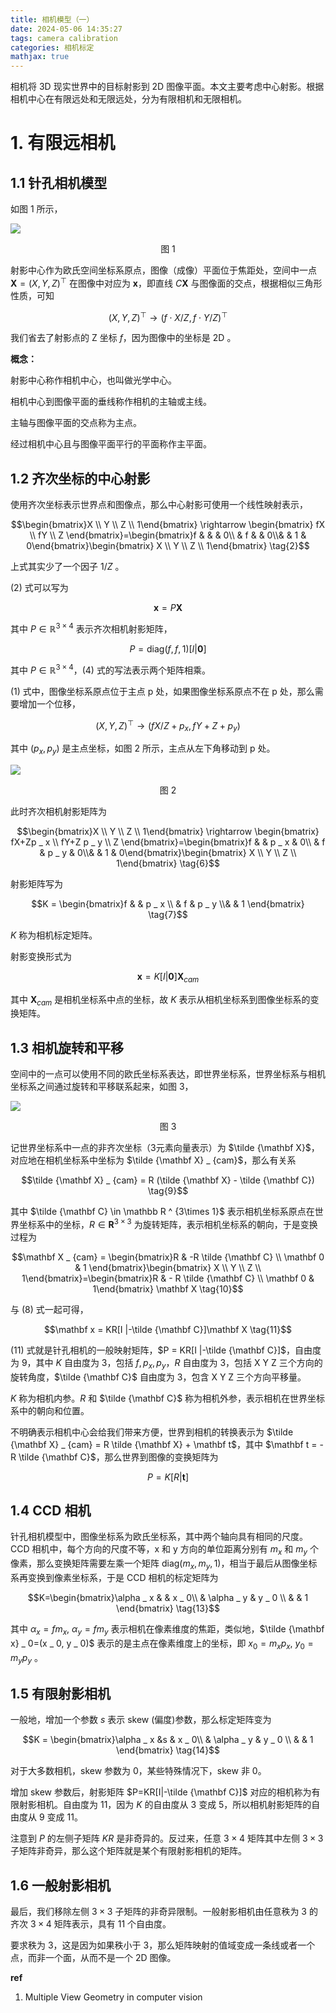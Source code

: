 ```yaml
---
title: 相机模型（一）
date: 2024-05-06 14:35:27
tags: camera calibration
categories: 相机标定
mathjax: true
---
```


相机将 3D 现实世界中的目标射影到 2D 图像平面。本文主要考虑中心射影。根据相机中心在有限远处和无限远处，分为有限相机和无限相机。

# 1. 有限远相机

## 1.1 针孔相机模型

如图 1 所示，

![](/images/dip/camera_model_1.jpg)
<center>图 1</center>

射影中心作为欧氏空间坐标系原点，图像（成像）平面位于焦距处，空间中一点 $\mathbf X=(X,Y,Z)^{\top}$ 在图像中对应为 $\mathbf x$，即直线 $C\mathbf X$ 与图像面的交点，根据相似三角形性质，可知

$$(X,Y,Z)^{\top} \rightarrow (f\cdot X/Z, f\cdot Y/Z) ^ {\top} \tag{1}$$

我们省去了射影点的 Z 坐标 $f$，因为图像中的坐标是 2D 。

**概念：**

射影中心称作相机中心，也叫做光学中心。

相机中心到图像平面的垂线称作相机的主轴或主线。

主轴与图像平面的交点称为主点。

经过相机中心且与图像平面平行的平面称作主平面。

## 1.2 齐次坐标的中心射影

使用齐次坐标表示世界点和图像点，那么中心射影可使用一个线性映射表示，

$$\begin{bmatrix}X \\ Y \\ Z \\ 1\end{bmatrix} \rightarrow \begin{bmatrix} fX \\ fY \\ Z \end{bmatrix}=\begin{bmatrix}f & & & 0\\ & f & & 0\\& & 1 & 0\end{bmatrix}\begin{bmatrix} X \\ Y \\ Z \\ 1\end{bmatrix} \tag{2}$$

上式其实少了一个因子 $1/Z$ 。

(2) 式可以写为

$$\mathbf x = P \mathbf X \tag{3}$$

其中 $P \in \mathbb R ^ {3 \times 4}$ 表示齐次相机射影矩阵，

$$P = \text{diag}(f, f, 1)[I|\mathbf 0] \tag{4}$$

其中 $P \in \mathbb R ^ {3 \times 4}$，(4) 式的写法表示两个矩阵相乘。

(1) 式中，图像坐标系原点位于主点 p 处，如果图像坐标系原点不在 p 处，那么需要增加一个位移，

$$(X, Y, Z) ^ {\top} \rightarrow (fX/Z + p_x, fY+Z+p_y) \tag{5}$$

其中 $(p _ x, p _ y)$ 是主点坐标，如图 2 所示，主点从左下角移动到 p 处。

![](/images/dip/camera_model_2.jpg)
<center>图 2</center>

此时齐次相机射影矩阵为

$$\begin{bmatrix}X \\ Y \\ Z \\ 1\end{bmatrix} \rightarrow \begin{bmatrix} fX+Zp _ x \\ fY+Z p _ y \\ Z \end{bmatrix}=\begin{bmatrix}f & & p _ x & 0\\ & f & p _ y & 0\\& & 1 & 0\end{bmatrix}\begin{bmatrix} X \\ Y \\ Z \\ 1\end{bmatrix} \tag{6}$$

射影矩阵写为

$$K = \begin{bmatrix}f & & p _ x \\ & f & p _ y \\& & 1 \end{bmatrix} \tag{7}$$

$K$ 称为相机标定矩阵。

射影变换形式为

$$\mathbf x = K[I|\mathbf 0] \mathbf X _ {cam} \tag{8}$$

其中 $\mathbf X _ {cam}$ 是相机坐标系中点的坐标，故 $K$ 表示从相机坐标系到图像坐标系的变换矩阵。

## 1.3 相机旋转和平移

空间中的一点可以使用不同的欧氏坐标系表达，即世界坐标系，世界坐标系与相机坐标系之间通过旋转和平移联系起来，如图 3，

![](/images/dip/camera_model_3.jpg)
<center>图 3</center>

记世界坐标系中一点的非齐次坐标（3元素向量表示）为 $\tilde {\mathbf X}$，对应地在相机坐标系中坐标为 $\tilde {\mathbf X} _ {cam}$，那么有关系

$$\tilde {\mathbf X} _ {cam} = R (\tilde {\mathbf X} - \tilde {\mathbf C}) \tag{9}$$

其中 $\tilde {\mathbf C} \in \mathbb R ^ {3\times 1}$ 表示相机坐标系原点在世界坐标系中的坐标，$R \in \mathbf R ^ {3 \times 3}$ 为旋转矩阵，表示相机坐标系的朝向，于是变换过程为

$$\mathbf X _ {cam} = \begin{bmatrix}R & -R \tilde {\mathbf C} \\ \mathbf 0 & 1 \end{bmatrix}\begin{bmatrix} X \\ Y \\ Z \\ 1\end{bmatrix}=\begin{bmatrix}R & - R \tilde {\mathbf C} \\ \mathbf 0 & 1\end{bmatrix} \mathbf X \tag{10}$$

与 (8) 式一起可得，

$$\mathbf x = KR[I |-\tilde {\mathbf C}]\mathbf X \tag{11}$$

(11) 式就是针孔相机的一般映射矩阵，$P = KR[I |-\tilde {\mathbf C}]$，自由度为 9，其中 $K$ 自由度为 3，包括 $f, p _ x, p _ y$，$R$ 自由度为 3，包括 X Y Z 三个方向的旋转角度，$\tilde {\mathbf C}$ 自由度为 3，包含 X Y Z 三个方向平移量。

$K$ 称为相机内参。$R$ 和 $\tilde {\mathbf C}$ 称为相机外参，表示相机在世界坐标系中的朝向和位置。

不明确表示相机中心会给我们带来方便，世界到相机的转换表示为 $\tilde {\mathbf X} _ {cam} = R \tilde {\mathbf X} + \mathbf t$，其中 $\mathbf t = -R \tilde {\mathbf C}$，那么世界到图像的变换矩阵为

$$P=K[R|\mathbf t] \tag{12}$$

## 1.4 CCD 相机

针孔相机模型中，图像坐标系为欧氏坐标系，其中两个轴向具有相同的尺度。CCD 相机中，每个方向的尺度不等，x 和 y 方向的单位距离分别有 $m_x$ 和 $m _ y$ 个像素，那么变换矩阵需要左乘一个矩阵 $\text{diag}(m _ x, m _ y, 1)$，相当于最后从图像坐标系再变换到像素坐标系，于是 CCD 相机的标定矩阵为

$$K=\begin{bmatrix}\alpha _ x & & x _ 0\\ & \alpha _ y & y _ 0 \\ & & 1 \end{bmatrix} \tag{13}$$

其中 $\alpha _ x = f m _ x, \ \alpha _ y = f m _ y$ 表示相机在像素维度的焦距，类似地，$\tilde {\mathbf x} _ 0=(x _ 0, y _ 0)$ 表示的是主点在像素维度上的坐标，即 $x _ 0 = m _ x p _ x, \ y _ 0 = m _ y p _ y$ 。

## 1.5 有限射影相机

一般地，增加一个参数 $s$ 表示 skew (偏度)参数，那么标定矩阵变为

$$K = \begin{bmatrix}\alpha _ x &s & x _ 0\\ & \alpha _ y & y _ 0 \\ & & 1 \end{bmatrix} \tag{14}$$

对于大多数相机，skew 参数为 0，某些特殊情况下，skew 非 0。

增加 skew 参数后，射影矩阵 $P=KR[I|-\tilde {\mathbf C}]$ 对应的相机称为有限射影相机。自由度为 11，因为 $K$ 的自由度从 3 变成 5，所以相机射影矩阵的自由度从 9 变成 11。

注意到 $P$ 的左侧子矩阵 $KR$ 是非奇异的。反过来，任意 $3 \times 4$ 矩阵其中左侧 $3 \times 3$ 子矩阵非奇异，那么这个矩阵就是某个有限射影相机的矩阵。

## 1.6 一般射影相机

最后，我们移除左侧 $3 \times 3$ 子矩阵的非奇异限制。一般射影相机由任意秩为 3 的齐次 $3 \times 4$ 矩阵表示，具有 11 个自由度。

要求秩为 3，这是因为如果秩小于 3，那么矩阵映射的值域变成一条线或者一个点，而非一个面，从而不是一个 2D 图像。

**ref**

1. Multiple View Geometry in computer vision
